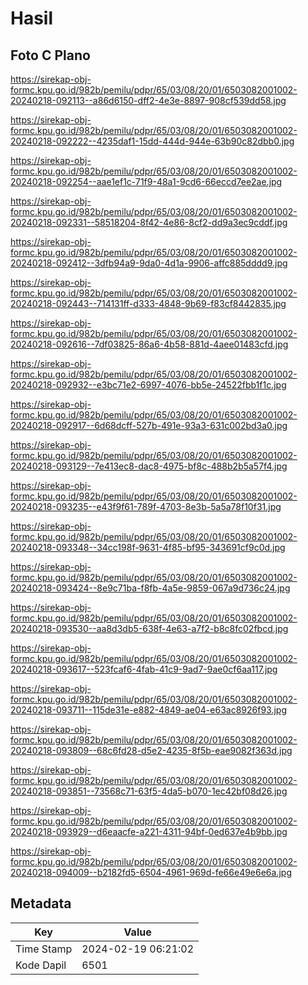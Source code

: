 # Hasil

## Foto C Plano

https://sirekap-obj-formc.kpu.go.id/982b/pemilu/pdpr/65/03/08/20/01/6503082001002-20240218-092113--a86d6150-dff2-4e3e-8897-908cf539dd58.jpg

https://sirekap-obj-formc.kpu.go.id/982b/pemilu/pdpr/65/03/08/20/01/6503082001002-20240218-092222--4235daf1-15dd-444d-944e-63b90c82dbb0.jpg

https://sirekap-obj-formc.kpu.go.id/982b/pemilu/pdpr/65/03/08/20/01/6503082001002-20240218-092254--aae1ef1c-71f9-48a1-9cd6-66eccd7ee2ae.jpg

https://sirekap-obj-formc.kpu.go.id/982b/pemilu/pdpr/65/03/08/20/01/6503082001002-20240218-092331--58518204-8f42-4e86-8cf2-dd9a3ec9cddf.jpg

https://sirekap-obj-formc.kpu.go.id/982b/pemilu/pdpr/65/03/08/20/01/6503082001002-20240218-092412--3dfb94a9-9da0-4d1a-9906-affc885dddd9.jpg

https://sirekap-obj-formc.kpu.go.id/982b/pemilu/pdpr/65/03/08/20/01/6503082001002-20240218-092443--714131ff-d333-4848-9b69-f83cf8442835.jpg

https://sirekap-obj-formc.kpu.go.id/982b/pemilu/pdpr/65/03/08/20/01/6503082001002-20240218-092616--7df03825-86a6-4b58-881d-4aee01483cfd.jpg

https://sirekap-obj-formc.kpu.go.id/982b/pemilu/pdpr/65/03/08/20/01/6503082001002-20240218-092932--e3bc71e2-6997-4076-bb5e-24522fbb1f1c.jpg

https://sirekap-obj-formc.kpu.go.id/982b/pemilu/pdpr/65/03/08/20/01/6503082001002-20240218-092917--6d68dcff-527b-491e-93a3-631c002bd3a0.jpg

https://sirekap-obj-formc.kpu.go.id/982b/pemilu/pdpr/65/03/08/20/01/6503082001002-20240218-093129--7e413ec8-dac8-4975-bf8c-488b2b5a57f4.jpg

https://sirekap-obj-formc.kpu.go.id/982b/pemilu/pdpr/65/03/08/20/01/6503082001002-20240218-093235--e43f9f61-789f-4703-8e3b-5a5a78f10f31.jpg

https://sirekap-obj-formc.kpu.go.id/982b/pemilu/pdpr/65/03/08/20/01/6503082001002-20240218-093348--34cc198f-9631-4f85-bf95-343691cf9c0d.jpg

https://sirekap-obj-formc.kpu.go.id/982b/pemilu/pdpr/65/03/08/20/01/6503082001002-20240218-093424--8e9c71ba-f8fb-4a5e-9859-067a9d736c24.jpg

https://sirekap-obj-formc.kpu.go.id/982b/pemilu/pdpr/65/03/08/20/01/6503082001002-20240218-093530--aa8d3db5-638f-4e63-a7f2-b8c8fc02fbcd.jpg

https://sirekap-obj-formc.kpu.go.id/982b/pemilu/pdpr/65/03/08/20/01/6503082001002-20240218-093617--523fcaf6-4fab-41c9-9ad7-9ae0cf6aa117.jpg

https://sirekap-obj-formc.kpu.go.id/982b/pemilu/pdpr/65/03/08/20/01/6503082001002-20240218-093711--115de31e-e882-4849-ae04-e63ac8926f93.jpg

https://sirekap-obj-formc.kpu.go.id/982b/pemilu/pdpr/65/03/08/20/01/6503082001002-20240218-093809--68c6fd28-d5e2-4235-8f5b-eae9082f363d.jpg

https://sirekap-obj-formc.kpu.go.id/982b/pemilu/pdpr/65/03/08/20/01/6503082001002-20240218-093851--73568c71-63f5-4da5-b070-1ec42bf08d26.jpg

https://sirekap-obj-formc.kpu.go.id/982b/pemilu/pdpr/65/03/08/20/01/6503082001002-20240218-093929--d6eaacfe-a221-4311-94bf-0ed637e4b9bb.jpg

https://sirekap-obj-formc.kpu.go.id/982b/pemilu/pdpr/65/03/08/20/01/6503082001002-20240218-094009--b2182fd5-6504-4961-969d-fe66e49e6e6a.jpg


## Metadata

| Key        | Value               |
| ---------- | ------------------- |
| Time Stamp | 2024-02-19 06:21:02 |
| Kode Dapil | 6501                |



